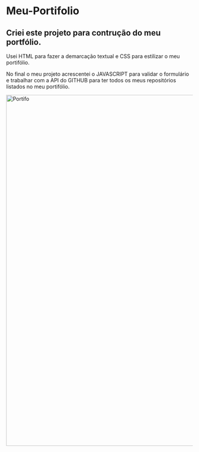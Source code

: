 # Meu-Portifolio

## Criei este projeto para contrução do meu portfólio.

Usei HTML para fazer a demarcação textual e CSS para estilizar o meu portifólio.

No final o meu projeto acrescentei o JAVASCRIPT para validar o formulário e trabalhar com a API do GITHUB para ter todos os meus repositórios listados no meu portifólio.

<img width="948" alt="Portifo" src="https://user-images.githubusercontent.com/86859925/139567987-a13e5104-b8d2-4693-8a19-ba4cb9822564.PNG">


